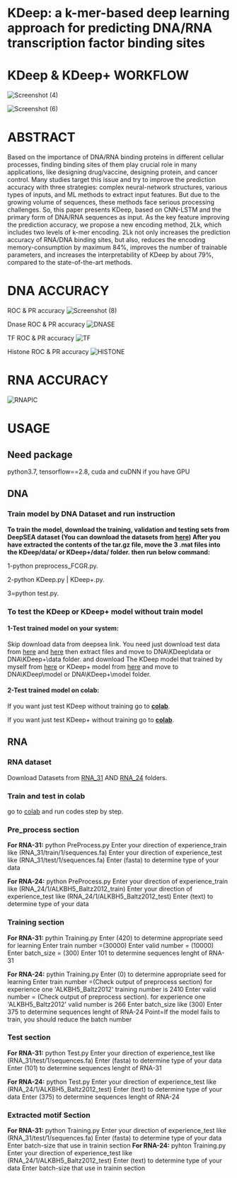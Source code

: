 # KDeep: a k-mer-based deep learning approach for  predicting DNA/RNA transcription factor binding  sites
# KDeep & KDeep+ WORKFLOW
![Screenshot (4)](https://user-images.githubusercontent.com/88847995/216258822-1f120880-749d-45b4-8fa0-473398a45ce3.png)

![Screenshot (6)](https://user-images.githubusercontent.com/88847995/216259426-c3c339fe-daf2-44d9-8845-f69ccdc6b17e.png)

# ABSTRACT
Based on the importance of DNA/RNA binding proteins in different cellular processes, finding binding sites of them play crucial role in many applications, like designing drug/vaccine, designing protein, and cancer control. Many studies target this issue and try to improve the prediction accuracy with three strategies: complex neural-network structures, various types of inputs, and ML methods to extract input features. But due to the growing volume of sequences, these methods face serious processing challenges. So, this paper presents KDeep, based on CNN-LSTM and the primary form of DNA/RNA sequences as input. As the key feature improving the prediction accuracy, we propose a new encoding method, 2Lk, which includes two levels of k-mer encoding. 2Lk not only increases the prediction accuracy of RNA/DNA binding sites, but also, reduces the encoding memory-consumption by maximum 84%, improves the number of trainable parameters, and increases the interpretability of KDeep by about 79%, compared to the state-of-the-art methods.

# DNA ACCURACY
ROC & PR accuracy
![Screenshot (8)](https://user-images.githubusercontent.com/88847995/216260753-28ad0aec-eb4a-4f67-989e-f4351fee716e.png)

Dnase ROC & PR accuracy
![DNASE](https://user-images.githubusercontent.com/88847995/216276090-2e577602-c2b4-440c-958f-1132290603ae.png)

TF ROC & PR accuracy
![TF](https://user-images.githubusercontent.com/88847995/216276141-aa5344c2-4800-40dd-a05f-81b6229bde52.png)

Histone ROC & PR accuracy
![HISTONE](https://user-images.githubusercontent.com/88847995/216276193-c45e1b77-a8eb-4865-b1cd-92353661c740.png)

# RNA ACCURACY
![RNAPIC](https://user-images.githubusercontent.com/88847995/216283950-3f772f10-880d-4363-a391-9e4040c3cb1e.png)

# USAGE
## Need package
python3.7,  tensorflow==2.8, cuda and cuDNN if you have GPU

## DNA
###  Train model by DNA Dataset and run instruction
**To train the model, download the training, validation and testing sets from DeepSEA dataset (You can download the datasets from [here](http://deepsea.princeton.edu/media/code/deepsea_train_bundle.v0.9.tar.gz))
After you have extracted the contents of the tar.gz file, move the 3 .mat files into the KDeep/data/ or KDeep+/data/ folder.
then run below command:**

 1-python preprocess_FCGR.py.
 
 2-python KDeep.py | KDeep+.py.
 
 3=python test.py.
 
 
### To test the KDeep or KDeep+ model without train model

 #### 1-Test trained model on your system:
 
Skip download data from deepsea link. You need just download test data from [here](https://drive.google.com/file/d/1y_KarPolOGFFzcdeoKOY9w_tg0NG3jYg/view?usp=sharing) and [here](https://drive.google.com/file/d/1fBN1fVCMKRmCLCO4vBiYB3OZYdjUV-ae/view?usp=sharing) then extract files and move to DNA\KDeep\data or DNA\KDeep+\data folder. and download The KDeep model that trained by myself from [here](https://drive.google.com/file/d/150I1vVEpqrPR_m6yZAyEwEGMAGfTzYZa/view?usp=sharing) or KDeep+ model
 from [here](https://drive.google.com/file/d/1xUuL74NiVLXNDtsLI0HjB5lNTrZsgy7x/view?usp=sharing) and move to DNA\KDeep\model or DNA\KDeep+\model folder.


#### 2-Test trained model on colab:
 
If you want just test KDeep without training go to **[colab](https://colab.research.google.com/drive/1bdPTxxkB4Gd_R0GBSVfI_R57bUVTjomv?usp=sharing)**.

If you want just test KDeep+ without training go to **[colab](https://colab.research.google.com/drive/1f4AUlTIwnB_1ezZkbf8L7y0g8C6m_o3S?usp=sharing)**.
 
 ##  **RNA** 
 ### RNA dataset
 Download Datasets from [RNA_31](https://drive.google.com/drive/folders/1zW4cGL2SsfCxscnsCKmRywHbSsKSb_gA?usp=sharing) AND [RNA_24](https://drive.google.com/drive/folders/1--hAqnWlECTDRA-ILV0IKrFR1Wvw_L2E?usp=sharing) folders.
 
 ### Train and test in colab 
 go to [colab](https://colab.research.google.com/drive/1mLV1jp-VIQSu99h51O3mKf5_gExoowrc?usp=sharing) and run codes step by step. 
 
###  Pre_process section 

**For RNA-31:**
python PreProcess.py
Enter your direction of experience_train like (RNA_31/train/1/sequences.fa)
Enter your direction of experience_test like (RNA_31/test/1/sequences.fa)
Enter (fasta) to determine type of your data

**For RNA-24:**
python PreProcess.py 
Enter your direction of experience_train like (RNA_24/1/ALKBH5_Baltz2012_train)
Enter your direction of experience_test like (RNA_24/1/ALKBH5_Baltz2012_test)
Enter (text) to determine type of your data

### Training section 

**For RNA-31:**
pythin Training.py
Enter (420) to determine appropriate seed for learning
Enter train number =(30000)
Enter valid number = (10000)
Enter batch_size = (300)
Enter 101 to determine sequences lenght of RNA-31

**For RNA-24:**
pythin Training.py
Enter (0) to determine appropriate seed for learning
Enter train number =(Check output of preprocess section) for experience one 'ALKBH5_Baltz2012' training number is 2410
Enter valid number = (Check output of preprocess section). for experience one 'ALKBH5_Baltz2012' valid number is 266
Enter batch_size like (300)
Enter 375 to determine sequences lenght of RNA-24
Point=If the model fails to train, you should reduce the batch number

### **Test section** 

**For RNA-31:**
python Test.py
Enter your direction of experience_test like (RNA_31/test/1/sequences.fa)
Enter (fasta) to determine type of your data
Enter (101) to determine sequences lenght of RNA-31

**For RNA-24:**
python Test.py
Enter your direction of experience_test like (RNA_24/1/ALKBH5_Baltz2012_test)
Enter (text) to determine type of your data
Enter (375) to determine sequences lenght of RNA-24


### **Extracted motif Section** 

**For RNA-31:**
python Training.py
Enter your direction of experience_test like (RNA_31/test/1/sequences.fa)
Enter (fasta) to determine type of your data
Enter batch-size that use in trainin section
**For RNA-24:**
pyhton Training.py
Enter your direction of experience_test like (RNA_24/1/ALKBH5_Baltz2012_test)
Enter (text) to determine type of your data
Enter batch-size that use in trainin section
